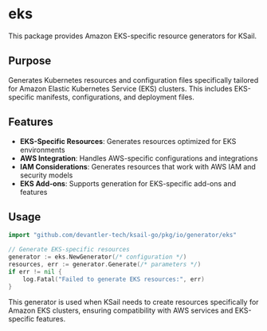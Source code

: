 # eks

This package provides Amazon EKS-specific resource generators for KSail.

## Purpose

Generates Kubernetes resources and configuration files specifically tailored for Amazon Elastic Kubernetes Service (EKS) clusters. This includes EKS-specific manifests, configurations, and deployment files.

## Features

- **EKS-Specific Resources**: Generates resources optimized for EKS environments
- **AWS Integration**: Handles AWS-specific configurations and integrations
- **IAM Considerations**: Generates resources that work with AWS IAM and security models
- **EKS Add-ons**: Supports generation for EKS-specific add-ons and features

## Usage

```go
import "github.com/devantler-tech/ksail-go/pkg/io/generator/eks"

// Generate EKS-specific resources
generator := eks.NewGenerator(/* configuration */)
resources, err := generator.Generate(/* parameters */)
if err != nil {
    log.Fatal("Failed to generate EKS resources:", err)
}
```

This generator is used when KSail needs to create resources specifically for Amazon EKS clusters, ensuring compatibility with AWS services and EKS-specific features.